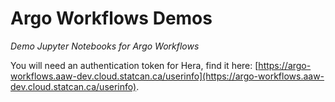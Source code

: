 # Argo Workflows Demos

_Demo Jupyter Notebooks for Argo Workflows_

You will need an authentication token for Hera, find it here: [https://argo-workflows.aaw-dev.cloud.statcan.ca/userinfo](https://argo-workflows.aaw-dev.cloud.statcan.ca/userinfo).
